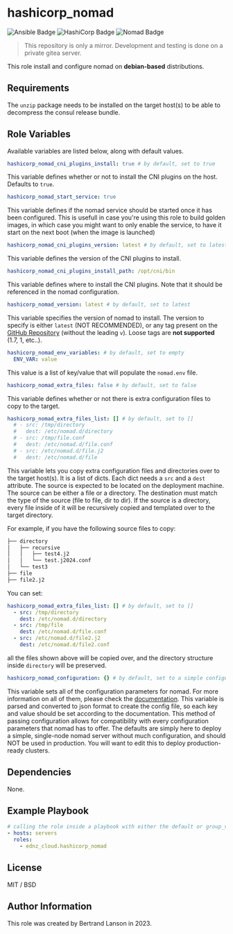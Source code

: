 hashicorp_nomad
=========
![Ansible Badge](https://img.shields.io/badge/Ansible-E00?logo=ansible&logoColor=fff&style=for-the-badge)
![HashiCorp Badge](https://img.shields.io/badge/HashiCorp-000?logo=hashicorp&logoColor=fff&style=for-the-badge)
![Nomad Badge](https://img.shields.io/badge/Nomad-00CA8E?logo=nomad&logoColor=fff&style=for-the-badge)

> This repository is only a mirror. Development and testing is done on a private gitea server.

This role install and configure nomad on **debian-based** distributions.

Requirements
------------

The `unzip` package needs to be installed on the target host(s) to be able to decompress the consul release bundle.

Role Variables
--------------
Available variables are listed below, along with default values.

```yaml
hashicorp_nomad_cni_plugins_install: true # by default, set to true
```
This variable defines whether or not to install the CNI plugins on the host. Defaults to `true`.

```yaml
hashicorp_nomad_start_service: true
```
This variable defines if the nomad service should be started once it has been configured. This is usefull in case you're using this role to build golden images, in which case you might want to only enable the service, to have it start on the next boot (when the image is launched)

```yaml
hashicorp_nomad_cni_plugins_version: latest # by default, set to latest
```
This variable defines the version of the CNI plugins to install.

```yaml
hashicorp_nomad_cni_plugins_install_path: /opt/cni/bin
```
This variable defines where to install the CNI plugins. Note that it should be referenced in the nomad configuration.

```yaml
hashicorp_nomad_version: latest # by default, set to latest
```
This variable specifies the version of nomad to install. The version to specify is either `latest` (NOT RECOMMENDED), or any tag present on the [GitHub Repository](https://github.com/hashicorp/nomad/releases) (without the leading `v`). Loose tags are **not supported** (1.7, 1, etc..).

```yaml
hashicorp_nomad_env_variables: # by default, set to empty
  ENV_VAR: value
```
This value is a list of key/value that will populate the `nomad.env` file.

```yaml
hashicorp_nomad_extra_files: false # by default, set to false
```
This variable defines whether or not there is extra configuration files to copy to the target.


```yaml
hashicorp_nomad_extra_files_list: [] # by default, set to []
  # - src: /tmp/directory
  #   dest: /etc/nomad.d/directory
  # - src: /tmp/file.conf
  #   dest: /etc/nomad.d/file.conf
  # - src: /etc/nomad.d/file.j2
  #   dest: /etc/nomad.d/file
```
This variable lets you copy extra configuration files and directories over to the target host(s). It is a list of dicts. Each dict needs a `src` and a `dest` attribute. The source is expected to be located on the deployment machine. The source can be either a file or a directory. The destination must match the type of the source (file to file, dir to dir). If the source is a directory, every file inside of it will be recursively copied and templated over to the target directory.

For example, if you have the following source files to copy:

```bash
├── directory
│   ├── recursive
│   │   ├── test4.j2
│   │   └── test.j2024.conf
│   └── test3
├── file
├── file2.j2
```
You can set:

```yaml
hashicorp_nomad_extra_files_list: [] # by default, set to []
  - src: /tmp/directory
    dest: /etc/nomad.d/directory
  - src: /tmp/file
    dest: /etc/nomad.d/file.conf
  - src: /etc/nomad.d/file2.j2
    dest: /etc/nomad.d/file2.conf
```
all the files shown above will be copied over, and the directory structure inside `directory` will be preserved.

```yaml
hashicorp_nomad_configuration: {} # by default, set to a simple configuration
```
This variable sets all of the configuration parameters for nomad. For more information on all of them, please check the [documentation](https://developer.hashicorp.com/nomad/docs/configuration). This variable is parsed and converted to json format to create the config file, so each key and value should be set according to the documentation. This method of passing configuration allows for compatibility with every configuration parameters that nomad has to offer. The defaults are simply here to deploy a simple, single-node nomad server without much configuration, and should NOT be used in production. You will want to edit this to deploy production-ready clusters.

Dependencies
------------

None.

Example Playbook
----------------

```yaml
# calling the role inside a playbook with either the default or group_vars/host_vars
- hosts: servers
  roles:
    - ednz_cloud.hashicorp_nomad
```

License
-------

MIT / BSD

Author Information
------------------

This role was created by Bertrand Lanson in 2023.
